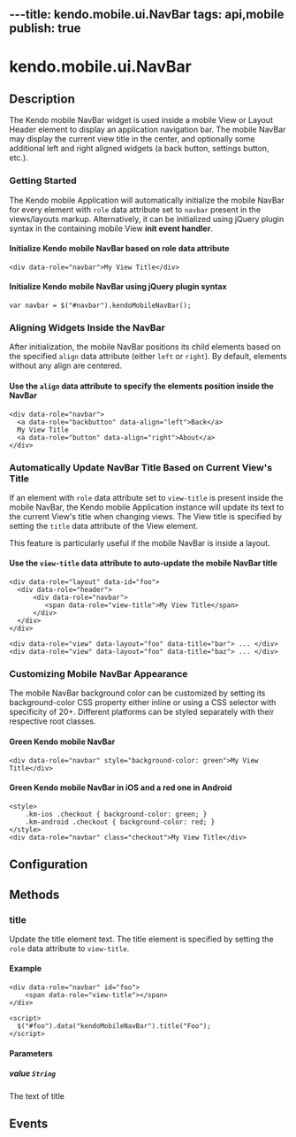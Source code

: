 ---title: kendo.mobile.ui.NavBar
tags: api,mobile
publish: true
---
# kendo.mobile.ui.NavBar

## Description



The Kendo mobile NavBar widget is used inside a mobile View or Layout Header element to display an application navigation bar.
The mobile NavBar may display the current view title in the center, and optionally some additional left and right aligned widgets (a back button, settings button, etc.).

### Getting Started

The Kendo mobile Application will automatically initialize the mobile NavBar for every element with `role` data attribute set to `navbar` present in the views/layouts markup.
Alternatively, it can be initialized using jQuery plugin syntax in the containing mobile View **init event handler**.

#### Initialize Kendo mobile NavBar based on role data attribute

    <div data-role="navbar">My View Title</div>

#### Initialize Kendo mobile NavBar using jQuery plugin syntax

    var navbar = $("#navbar").kendoMobileNavBar();

### Aligning Widgets Inside the NavBar

After initialization, the mobile NavBar positions its child elements based on the specified `align` data attribute (either `left` or `right`).
By default, elements without any align are centered.

#### Use the `align` data attribute to specify the elements position inside the NavBar

    <div data-role="navbar">
      <a data-role="backbutton" data-align="left">Back</a>
      My View Title
      <a data-role="button" data-align="right">About</a>
    </div>

### Automatically Update NavBar Title Based on Current View's Title

If an element with `role` data attribute set to `view-title` is present inside the mobile NavBar,
the Kendo mobile Application instance will update its text to the current View's title when changing views.
The View title is specified by setting the `title` data attribute of the View element. 

This feature is particularly useful if the mobile NavBar is inside a layout.

#### Use the `view-title` data attribute to auto-update the mobile NavBar title

    <div data-role="layout" data-id="foo">
      <div data-role="header">
          <div data-role="navbar">
             <span data-role="view-title">My View Title</span>
          </div>
      </div>
    </div>
    
    <div data-role="view" data-layout="foo" data-title="bar"> ... </div>
    <div data-role="view" data-layout="foo" data-title="baz"> ... </div>

### Customizing Mobile NavBar Appearance

The mobile NavBar background color can be customized by setting its background-color CSS property either inline or using a CSS selector with specificity of 20+.
Different platforms can be styled separately with their respective root classes. 

#### Green Kendo mobile NavBar

    <div data-role="navbar" style="background-color: green">My View Title</div>

#### Green Kendo mobile NavBar in iOS and a red one in Android

    <style>
        .km-ios .checkout { background-color: green; }
        .km-android .checkout { background-color: red; }
    </style>
    <div data-role="navbar" class="checkout">My View Title</div>

## Configuration

## Methods

### title

Update the title element text. The title element is specified by setting the `role` data attribute to `view-title`.

#### Example

    <div data-role="navbar" id="foo">
        <span data-role="view-title"></span>
    </div>
    
    <script>
      $("#foo").data("kendoMobileNavBar").title("Foo");
    </script>

#### Parameters

##### value `String`

The text of title

## Events